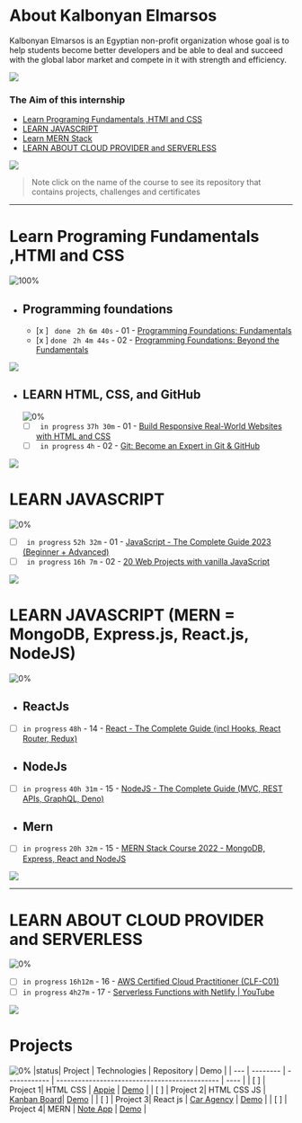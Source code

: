 # About Kalbonyan Elmarsos

Kalbonyan Elmarsos is an Egyptian non-profit organization whose goal is to help students become better developers and be able to deal and succeed with the global labor market and compete in it with strength and efficiency.
<br/>

<a href="https://www.linkedin.com/company/%D9%83%D8%A7%D9%84%D8%A8%D9%86%D9%8A%D8%A7%D9%86-%D8%A7%D9%84%D9%85%D8%B1%D8%B5%D9%88%D8%B5/" target="_blank"><img src="https://img.shields.io/badge/-Kalbonyan%20Elmarsos-0077B5?style=for-the-badge&logo=Linkedin&logoColor=white"/></a>

### The Aim of this internship

- <a href="#Fundamentals">Learn Programing Fundamentals ,HTMl and CSS </a>
- <a href="#js">LEARN JAVASCRIPT</a>
- <a href="#MERN">Learn MERN Stack</a>
- <a href="#AWS">LEARN ABOUT CLOUD PROVIDER and SERVERLESS</a>

<img src="https://img.shields.io/badge/Total%20Number%20Of%20Hours%20For%20All%20Courses-%2B200h-blue">
<br>

> Note click on the name of the course to see its repository that contains projects, challenges and certificates

---

<!-- Fundamentals -->

<span id="Fundamentals"> </span>

# Learn Programing Fundamentals ,HTMl and CSS

![100%](https://progress-bar.dev/0/?title=Done)
<br />

- ## Programming foundations

  - [x ] ` done` ` 2h 6m 40s` - 01 - [Programming Foundations: Fundamentals](01-Linkedin-Learning/-01-Programming-Foundation-Fundamentals/)
  - [x ] `done` ` 2h 4m 44s` - 02 - [Programming Foundations: Beyond the Fundamentals](01-Linkedin-Learning/-02-Programming-Foundations-Beyond-Fundamentals)
        <br />

<img src="https://img.shields.io/badge/Total%20Number%20Of%20Hours%20For%20This%20Courses-4h11m-blue">

<!-- LEARN HTML, CSS, and GitHub -->

- ## LEARN HTML, CSS, and GitHub
  ![0%](https://progress-bar.dev/0/?title=Done)
  - [ ] ` in progress` `37h 30m` - 01 - [Build Responsive Real-World Websites with HTML and CSS](02-Udemy/-01-HTML-CSS-Jonas/)
  - [ ] ` in progress` `4h` - 02 - [Git: Become an Expert in Git & GitHub]()
        <br />

<img src="https://img.shields.io/badge/Total%20Number%20Of%20Hours%20For%20This%20Courses-31h301m-blue">
<!-- MERN -->
  <span id="js"></span>

# LEARN JAVASCRIPT

![0%](https://progress-bar.dev/0/?title=Done)

- [ ] ` in progress` `52h 32m` - 01 - [ JavaScript - The Complete Guide 2023 (Beginner + Advanced) ](02-Udemy/-02-Js-Maximilian/)
- [ ] ` in progress` `16h 7m` - 02 - [20 Web Projects with vanilla JavaScript](02-Udemy/-03-Vanilla-Web-Projects/)
      <br />

<img src="https://img.shields.io/badge/Total%20Number%20Of%20Hours%20For%20This%20Courses-68h39m-blue">

# LEARN JAVASCRIPT (MERN = MongoDB, Express.js, React.js, NodeJS)

![0%](https://progress-bar.dev/0/?title=Done)
<span id="MERN"></span>
<br />

- ## ReactJs

- [ ] `in progress` `48h` - 14 - [React - The Complete Guide (incl Hooks, React Router, Redux)](02-Udemy/-04-Reactjs-Maximilian/)

- ## NodeJs

- [ ] `in progress` `40h 31m` - 15 - [NodeJS - The Complete Guide (MVC, REST APIs, GraphQL, Deno)](02-Udemy/-05-Nodejs-Maximilian/)

- ## Mern

- [ ] `in progress` `20h 32m` - 15 - [MERN Stack Course 2022 - MongoDB, Express, React and NodeJS](02-Udemy/-06-MERN-Jobify/)
      <br />

<img src="https://img.shields.io/badge/Total%20Number%20Of%20Hours%20For%20This%20Courses-109h1m-blue">

---

<!-- AWS -->

<span id="AWS"></span>

# LEARN ABOUT CLOUD PROVIDER and SERVERLESS

![0%](https://progress-bar.dev/0/?title=Done)

- [ ] `in progress` `16h12m` - 16 - [AWS Certified Cloud Practitioner (CLF-C01)](<03-aCloudGuru/AWS%20Certified%20Cloud%20Practitioner%20(CLF-C01)/>)
- [ ] `in progress` `4h27m` - 17 - [Serverless Functions with Netlify | YouTube ](04-Serverless-Functions-Netlify)

<img src="https://img.shields.io/badge/Total%20Number%20Of%20Hours%20For%20This%20Courses-20h39m-blue">
<br />

# Projects

![0%](https://progress-bar.dev/0/?title=Done)
|status| Project  | Technologies | Repository                                    | Demo |
| ---  | -------- | ------------ | --------------------------------------------- | ---- |
| [ ]  | Project 1| HTML CSS     | [Appie](Albonyan-projects/Appie/)             | [Demo]() |
| [ ]  | Project 2| HTML CSS JS  | [Kanban Board](Albonyan-projects/Kanban-Board/)| [Demo]() |
| [ ]  | Project 3| React js     | [Car Agency](Albonyan-projects/Car-Agency/)   | [Demo]() |
| [ ]  | Project 4| MERN         | [Note App](Albonyan-projects/Note-App/)       | [Demo]() |


